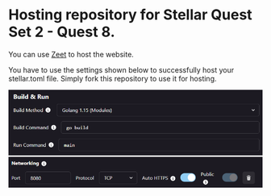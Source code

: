 # Hosting repository for Stellar Quest Set 2 - Quest 8.

You can use [Zeet](https://zeet.co/) to host the website.

You have to use the settings shown below to successfully host your stellar.toml file. Simply fork this repository to use it for hosting.

<img src="https://raw.githubusercontent.com/altugbakan/stellar-quest-go-hosting/main/Resources/general.png" alt="General Settings" width="816"/>
<img src="https://raw.githubusercontent.com/altugbakan/stellar-quest-go-hosting/main/Resources/networking.png" alt="Networking Settings" width="816"/>
